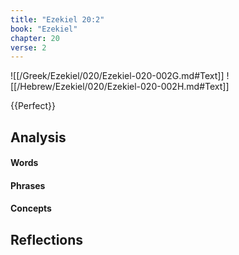 ```yaml
---
title: "Ezekiel 20:2"
book: "Ezekiel"
chapter: 20
verse: 2
---
```

![[/Greek/Ezekiel/020/Ezekiel-020-002G.md#Text]]
![[/Hebrew/Ezekiel/020/Ezekiel-020-002H.md#Text]]

{{Perfect}}

## Analysis

#### Words

#### Phrases

#### Concepts

## Reflections
